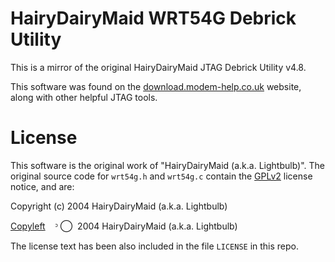 HairyDairyMaid WRT54G Debrick Utility
=====================================

This is a mirror of the original HairyDairyMaid JTAG Debrick Utility v4.8.

This software was found on the [download.modem-help.co.uk][1] website, along with other helpful JTAG tools.

License
=======

This software is the original work of "HairyDairyMaid (a.k.a. Lightbulb)".  The original source code for `wrt54g.h` and `wrt54g.c`
contain the [GPLv2][2] license notice, and are:

Copyright (c) 2004 HairyDairyMaid (a.k.a. Lightbulb)

[Copyleft][3] &nbsp;&nbsp; ᵓ ⃝  &nbsp;2004 HairyDairyMaid (a.k.a. Lightbulb)

The license text has been also included in the file `LICENSE` in this repo.

[1]: http://download.modem-help.co.uk/utilities/JTAG/Software/
[2]: http://choosealicense.com/licenses/gpl-2.0/
[3]: http://en.wikipedia.org/wiki/Copyleft
